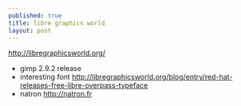 ```yaml
---
published: true
title: libre graphics world
layout: post
---
```

<http://libregraphicsworld.org/>  

- gimp 2.9.2 release
- interesting font <http://libregraphicsworld.org/blog/entry/red-hat-releases-free-libre-overpass-typeface>
- natron <http://natron.fr>